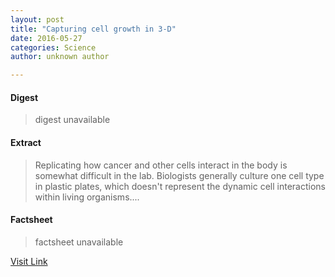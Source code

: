 ```yaml
---
layout: post
title: "Capturing cell growth in 3-D"
date: 2016-05-27
categories: Science
author: unknown author

---
```



#### Digest
>digest unavailable

#### Extract
>Replicating how cancer and other cells interact in the body is somewhat difficult in the lab. Biologists generally culture one cell type in plastic plates, which doesn't represent the dynamic cell interactions within living organisms....

#### Factsheet
>factsheet unavailable

[Visit Link](http://phys.org/news/2015-08-capturing-cell-growth-d.html)


